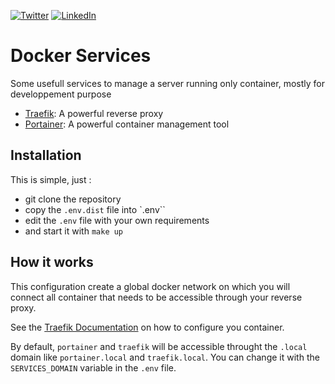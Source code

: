 [![Twitter](https://img.shields.io/badge/Twitter-%40jeckel4-blue.svg)](https://twitter.com/jeckel4) [![LinkedIn](https://img.shields.io/badge/LinkedIn-Julien%20Mercier-blue.svg)](https://www.linkedin.com/in/jeckel/)

# Docker Services
Some usefull services to manage a server running only container, mostly for developpement purpose

- [Traefik](https://traefik.io/): A powerful reverse proxy
- [Portainer](https://portainer.io/): A powerful container management tool

## Installation

This is simple, just :
- git clone the repository
- copy the `.env.dist` file into `.env``
- edit the `.env` file with your own requirements
- and start it with `make up`

## How it works

This configuration create a global docker network on which you will connect all container that needs to be accessible through your reverse proxy.

See the [Traefik Documentation](https://docs.traefik.io/) on how to configure you container.

By default, `portainer` and `traefik` will be accessible throught the `.local` domain like `portainer.local` and `traefik.local`. You can change it with the `SERVICES_DOMAIN` variable in the `.env` file.